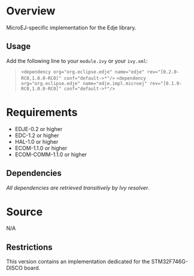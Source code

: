 <!--
/*******************************************************************************
 * Copyright (c) 2016 IS2T S.A. Operating under the brand name MicroEJ(r).
 * All rights reserved. This program and the accompanying materials
 * are made available under the terms of the Apache License v2.0
 * which accompanies this distribution, and is available at
 * http://www.apache.org/licenses/LICENSE-2.0
 *
 * Contributors:
 *    {LAurent Lagosanto, MicroEJ} - initial documentation
 *******************************************************************************/
-->
# Overview
MicroEJ-specific implementation for the Edje library.

## Usage
Add the following line to your `module.ivy` or your `ivy.xml`:
> `<dependency org="org.eclipse.edje" name="edje" rev="[0.2.0-RC0,1.0.0-RC0[" conf="default->*"/>`
> `<dependency org="org.eclipse.edje" name="edje.impl.microej" rev="[0.1.0-RC0,1.0.0-RC0[" conf="default->*"/>`

# Requirements
  - EDJE-0.2 or higher
  - EDC-1.2 or higher
  - HAL-1.0 or higher
  - ECOM-1.1.0 or higher
  - ECOM-COMM-1.1.0 or higher

## Dependencies
_All dependencies are retrieved transitively by Ivy resolver_.

# Source
N/A

## Restrictions
This version contains an implementation dedicated for the STM32F746G-DISCO board.